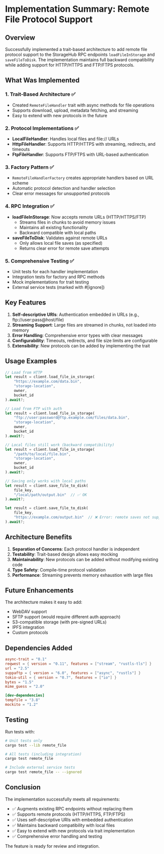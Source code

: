 # Implementation Summary: Remote File Protocol Support

## Overview

Successfully implemented a trait-based architecture to add remote file protocol support to the StorageHub RPC endpoints `loadFileInStorage` and `saveFileToDisk`. The implementation maintains full backward compatibility while adding support for HTTP/HTTPS and FTP/FTPS protocols.

## What Was Implemented

### 1. **Trait-Based Architecture** ✅
- Created `RemoteFileHandler` trait with async methods for file operations
- Supports download, upload, metadata fetching, and streaming
- Easy to extend with new protocols in the future

### 2. **Protocol Implementations** ✅
- **LocalFileHandler**: Handles local files and file:// URLs
- **HttpFileHandler**: Supports HTTP/HTTPS with streaming, redirects, and timeouts
- **FtpFileHandler**: Supports FTP/FTPS with URL-based authentication

### 3. **Factory Pattern** ✅
- `RemoteFileHandlerFactory` creates appropriate handlers based on URL scheme
- Automatic protocol detection and handler selection
- Clear error messages for unsupported protocols

### 4. **RPC Integration** ✅
- **loadFileInStorage**: Now accepts remote URLs (HTTP/HTTPS/FTP)
  - Streams files in chunks to avoid memory issues
  - Maintains all existing functionality
  - Backward compatible with local paths
- **saveFileToDisk**: Validates against remote URLs
  - Only allows local file saves (as specified)
  - Returns clear error for remote save attempts

### 5. **Comprehensive Testing** ✅
- Unit tests for each handler implementation
- Integration tests for factory and RPC methods
- Mock implementations for trait testing
- External service tests (marked with #[ignore])

## Key Features

1. **Self-descriptive URIs**: Authentication embedded in URLs (e.g., ftp://user:pass@host/file)
2. **Streaming Support**: Large files are streamed in chunks, not loaded into memory
3. **Error Handling**: Comprehensive error types with clear messages
4. **Configurability**: Timeouts, redirects, and file size limits are configurable
5. **Extensibility**: New protocols can be added by implementing the trait

## Usage Examples

```rust
// Load from HTTP
let result = client.load_file_in_storage(
    "https://example.com/data.bin",
    "storage-location",
    owner,
    bucket_id
).await?;

// Load from FTP with auth
let result = client.load_file_in_storage(
    "ftp://user:password@ftp.example.com/files/data.bin",
    "storage-location",
    owner,
    bucket_id
).await?;

// Local files still work (backward compatibility)
let result = client.load_file_in_storage(
    "/path/to/local/file.bin",
    "storage-location",
    owner,
    bucket_id
).await?;

// Saving only works with local paths
let result = client.save_file_to_disk(
    file_key,
    "/local/path/output.bin"  // ✅ OK
).await?;

let result = client.save_file_to_disk(
    file_key,
    "https://example.com/output.bin"  // ❌ Error: remote saves not supported
).await?;
```

## Architecture Benefits

1. **Separation of Concerns**: Each protocol handler is independent
2. **Testability**: Trait-based design allows easy mocking
3. **Maintainability**: New protocols can be added without modifying existing code
4. **Type Safety**: Compile-time protocol validation
5. **Performance**: Streaming prevents memory exhaustion with large files

## Future Enhancements

The architecture makes it easy to add:
- WebDAV support
- SFTP support (would require different auth approach)
- S3-compatible storage (with pre-signed URLs)
- IPFS integration
- Custom protocols

## Dependencies Added

```toml
async-trait = "0.1"
reqwest = { version = "0.11", features = ["stream", "rustls-tls"] }
url = "2.5"
suppaftp = { version = "6.0", features = ["async", "rustls"] }
tokio-util = { version = "0.7", features = ["io"] }
bytes = "1.5"
mime_guess = "2.0"

[dev-dependencies]
tempfile = "3.8"
mockito = "1.2"
```

## Testing

Run tests with:
```bash
# Unit tests only
cargo test --lib remote_file

# All tests (including integration)
cargo test remote_file

# Include external service tests
cargo test remote_file -- --ignored
```

## Conclusion

The implementation successfully meets all requirements:
- ✅ Augments existing RPC endpoints without replacing them
- ✅ Supports remote protocols (HTTP/HTTPS, FTP/FTPS)
- ✅ Uses self-descriptive URIs with embedded authentication
- ✅ Maintains backward compatibility with local files
- ✅ Easy to extend with new protocols via trait implementation
- ✅ Comprehensive error handling and testing

The feature is ready for review and integration.